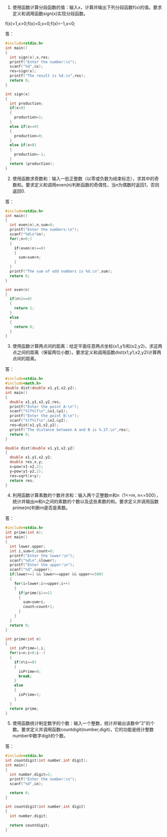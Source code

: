 1. 使用函数计算分段函数的值：输入x，计算并输出下列分段函数f(x)的值。要求定义和调用函数sign(x)实现分段函数。

f(x)=1,x>0;f(x)=0,x=0;f(x)=-1,x<0;

答：

```C
#include<stdio.h>
int main()
{
  int sign(x),x,res;
  printf("Enter the number:\n");
  scanf("%d",&x);
  res=sign(x);
  printf("The result is %d.\n",res);
  return 0;
}

int sign(x)
{
  int production;
  if(x>0)
  {
    production=1;
  }
  else if(x==0)
  {
    production=0;
  }
  else if(x<0)
  {
    production=-1;
  }
  return (production);
}
```

2. 使用函数求奇数和：输入一批正整数（以零或负数为结束标志），求其中的奇数和。要求定义和调用even(n)判断函数的奇偶性，当n为偶数时返回1，否则返回0.

答：

```C
#include<stdio.h>
int main()
{
  int even(n),n,sum=0;
  printf("Enter the numbers:\n");
  scanf("%d\n"&n);
  for(;n>0;)
  {
    if(even(n)==0)
    {
      sum=sum+n;
    }
  }
  printf("The sum of odd numbers is %d.\n",sum);
  return 0;
}

int even(n)
{
  if(n%2==0)
  {
    return 1;
  }
  else
  {
    return 0;
  }
}
```

3. 使用函数计算两点间的距离：给定平面任意两点坐标(x1,y1)和(x2,y2)，求这两点之间的距离（保留两位小数）。要求定义和调用函数dist(x1,y1,x2,y2)计算两点间的距离。

答：

```C
#include<stdio.h>
#include<math.h>
double dist(double x1,y1,x2,y2);
int main()
{
  double x1,y1,x2,y2,res;
  printf("Enter the point A:\n");
  scanf("%lf%lf\n",&x1,&y1);
  printf("Enter the point B:\n");
  scanf("%lf%lf\n",&x2,&y2);
  res=dist(x1,y1,x2,y2);
  printf("The distance between A and B is %.2f.\n",res);
  return 0;
}

double dist(double x1,y1,x2,y2)
{
  double x1,y1,x2,y2;
  double res,x,y;
  x=pow(x1-x2,2);
  y=pow(y1-y2,2);
  res=sqrt(x+y);
  return res;
}
```

4. 利用函数计算素数的个数并求和：输入两个正整数m和n（1<=m, n<=500），统计并输出m和n之间的素数的个数以及这些素数的和。要求定义并调用函数prime(m)判断m是否是素数。

答：

```C
#include<stdio.h>
int prime(int n);
int main()
{
  int lower,upper;
  int i,sum=0,count=0;
  printf("Enter the lower:\n");
  scanf("%d\n",&lower);
  printf("Enter the upper:\n");
  scanf("%d",&upper);
  if(lower>=1 && lower<=upper && upper<=500)
  {
    for(i=lower;i<=upper;i++)
    {
      if(prime(i)==1)
      {
        sum=sum+i;
        count=count+1;
      }
    }
  }
  return 0;
}

int prime(int n)
{
  int isPrime=1,i;
  for(i=n;i>0;i--)
  {
    if(n%i==0)
    {
      isPrime=0;
      break;
    }
    else
    {
      isPrime=1;
    }
  }
  return prime;
}
```

5. 使用函数统计制定数字的个数：输入一个整数，统计并输出该数中"2"的个数。要求定义并调用函数countdigit(number,digit)，它的功能是统计整数number中数字digit的个数。

答：

```C
#include<stdio.h>
int countdigit(int number,int digit);
int main()
{
  int number,digit=2;
  printf("Enter the number:\n");
  scanf("%d",&n);
  
  return 0;
}

int countdigit(int number,int digit)
{
  int number,digit;
  
  return countdigit;
}
```
    
